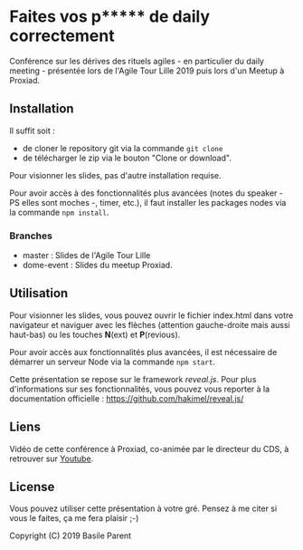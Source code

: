 # Faites vos p***** de daily correctement

Conférence sur les dérives des rituels agiles - en particulier du daily meeting - 
présentée lors de l'Agile Tour Lille 2019 puis lors d'un Meetup à Proxiad.

## Installation
Il suffit soit :
- de cloner le repository git via la commande `git clone`
- de télécharger le zip via le bouton "Clone or download".

Pour visionner les slides, pas d'autre installation requise.

Pour avoir accès à des fonctionnalités plus avancées (notes du speaker - PS elles sont moches -, timer, etc.),
il faut installer les packages nodes via la commande `npm install`.

### Branches
- master : Slides de l'Agile Tour Lille
- dome-event : Slides du meetup Proxiad.

## Utilisation
Pour visionner les slides, vous pouvez ouvrir le fichier index.html dans votre navigateur 
et naviguer avec les flèches (attention gauche-droite mais aussi haut-bas) 
ou les touches **N**(ext) et **P**(revious).

Pour avoir accès aux fonctionnalités plus avancées, il est nécessaire de démarrer un serveur Node 
via la commande `npm start`.

Cette présentation se repose sur le framework *reveal.js*. Pour plus d'informations sur ses fonctionnalités,
vous pouvez vous reporter à la documentation officielle : https://github.com/hakimel/reveal.js/

## Liens
Vidéo de cette conférence à Proxiad, co-animée par le directeur du CDS, 
à retrouver sur [Youtube](https://www.youtube.com/watch?v=H6zjMIaxAK8&list=PL6YFJ5QFmN1QEsRqJQUylJQx5eidTF805).

## License
Vous pouvez utiliser cette présentation à votre gré. Pensez à me citer si vous le faites, ça me fera plaisir ;-)
  
Copyright (C) 2019 Basile Parent